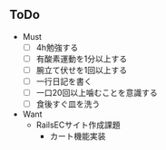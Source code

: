 ## ToDo
- Must
  - [ ] 4h勉強する
  - [ ] 有酸素運動を1分以上する
  - [ ] 腕立て伏せを1回以上する
  - [ ] 一行日記を書く
  - [ ] 一口20回以上噛むことを意識する
  - [ ] 食後すぐ皿を洗う
- Want
  - RailsECサイト作成課題
    - カート機能実装
